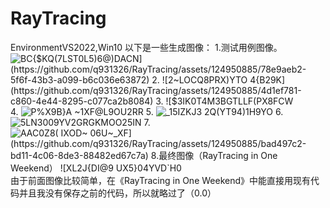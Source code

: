 # RayTracing
EnvironmentVS2022,Win10
以下是一些生成图像：
1.测试用例图像。
![BC{$KQ(7LST0`L5)6@)DACN](https://github.com/q931326/RayTracing/assets/124950885/78e9aeb2-5f6f-43b3-a099-b6c036e63872)
2.
![2~LO`CQ8PRX`)YTO 4{B29K](https://github.com/q931326/RayTracing/assets/124950885/4d1ef781-c860-4e44-8295-c077ca2b8084)
3.
![$3IK`0T4M3BGTLLF(PX8FCW](https://github.com/q931326/RayTracing/assets/124950885/2d7fb2ec-8cbe-4110-bfe7-9a39bd234928)
4.
![P%X9B}A $~1XF@L9OU2R$R](https://github.com/q931326/RayTracing/assets/124950885/264f0680-be68-4557-94ea-cd646fa55754)
5.
![_15IZKJ3 2Q(YT94)1H9YO](https://github.com/q931326/RayTracing/assets/124950885/92d04dc2-9f13-4a5b-ae46-e2f1989d2316)
6.
![5LN300$9YV2GRG$KMOO25IN](https://github.com/q931326/RayTracing/assets/124950885/842fad45-bfbc-44e5-a62b-d34f2cd069e4)
7.
![AAC0Z8( I$XOD~ 06U~_XF](https://github.com/q931326/RayTracing/assets/124950885/bad497c2-bd11-4c06-8de3-88482ed67c7a)
8.最终图像（RayTracing in One Weekend）
![XL$2J{DI@9 UX5}04YVD`H0](https://github.com/q931326/RayTracing/assets/124950885/c48e30e4-1e89-4986-bff3-6ac88edabb56)
由于前面图像比较简单，在《RayTracing in One Weekend》中能直接用现有代码并且我没有保存之前的代码，所以就略过了（0.0）
